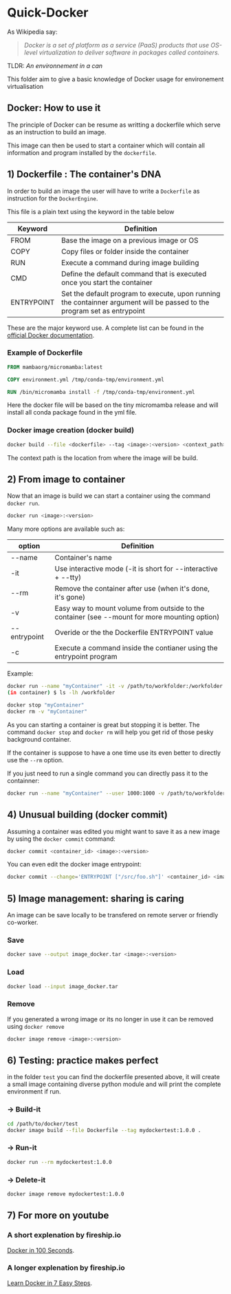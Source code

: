 # Quick-Docker

As Wikipedia say:

> *Docker is a set of platform as a service (PaaS) products that use OS-level virtualization to deliver software in packages called containers.*

TLDR: *An environnement in a can*

This folder aim to give a basic knowledge of Docker usage for environement virtualisation

## Docker: How to use it

The principle of Docker can be resume as writting a dockerfile which serve as an instruction to build an image.

This image can then be used to start a container which will contain all information and program installed by the `dockerfile`.

## 1) Dockerfile : The container's DNA

In order to build an image the user will have to write a `Dockerfile` as instruction for the `DockerEngine`.

This file is a plain text using the keyword in the table below

| Keyword | Definition |
|---|---|
| FROM | Base the image on a previous image or OS |
| COPY | Copy files or folder inside the container |
| RUN | Execute a command during image building |
| CMD | Define the default command that is executed once you start the container |
| ENTRYPOINT | Set the default program to execute, upon running the containner argument will be passed to the program set as entrypoint |

These are the major keyword use. A complete list can be found in the [official Docker documentation](https://docs.docker.com/).

### Example of Dockerfile

```dockerfile
FROM mambaorg/micromamba:latest

COPY environment.yml /tmp/conda-tmp/environment.yml

RUN /bin/micromamba install -f /tmp/conda-tmp/environment.yml
```

Here the docker file will be based on the tiny micromamba release and will install all conda package found in the yml file.

### Docker image creation (docker build)

```bash
docker build --file <dockerfile> --tag <image>:<version> <context_path>
```

The context path is the location from where the image will be build.

## 2) From image to container

Now that an image is build we can start a container using the command `docker run`.

```bash
docker run <image>:<version>
```

Many more options are available such as:

| option | Definition |
|---|---|
| --name | Container's name |
| -it | Use interactive mode (-it is short for --interactive + --tty) |
| --rm | Remove the container after use (when it's done, it's gone) |
| -v | Easy way to mount volume from outside to the container (see --mount for more mounting option) |
| --entrypoint | Overide or the the Dockerfile ENTRYPOINT value |
| -c | Execute a command inside the contianer using the entrypoint program |

Example:

```bash
docker run --name "myContainer" -it -v /path/to/workfolder:/workfolder --entrypoint "/bin/bash" <image>:<version>
(in container) $ ls -lh /workfolder

docker stop "myContainer"
docker rm -v "myContainer"
```

As you can starting a container is great but stopping it is better. The command `docker stop` and `docker rm` will help you get rid of those pesky background container.

If the container is suppose to have a one time use its even better to directly use the `--rm` option.

If you just need to run a single command you can directly pass it to the containner:

```bash
docker run --name "myContainer" --user 1000:1000 -v /path/to/workfolder:/workfolder --entrypoint "/bin/bash" <image>:<version> -c "ls -lh /workfolder"
```

## 4) Unusual building (docker commit)

Assuming a container was edited you might want to save it as a new image by using the `docker commit` command:

```bash
docker commit <container_id> <image>:<version>
```

You can even edit the docker image entrypoint:

```bash
docker commit --change='ENTRYPOINT ["/src/foo.sh"]' <container_id> <image>:<version>
```

## 5) Image management: sharing is caring

An image can be save locally to be transfered on remote server or friendly co-worker.

### Save

```bash
docker save --output image_docker.tar <image>:<version>
```

### Load

```bash
docker load --input image_docker.tar
```

### Remove

If you generated a wrong image or its no longer in use it can be removed using `docker remove`

```bash
docker image remove <image>:<version>
```

## 6) Testing: practice makes perfect

in the folder `test` you can find the dockerfile presented above, it will create a small image containing diverse python module and will print the complete environment if run.

### → Build-it

```bash
cd /path/to/docker/test
docker image build --file Dockerfile --tag mydockertest:1.0.0 .
```

### → Run-it

```bash
docker run --rm mydockertest:1.0.0
```

### → Delete-it

```bash
docker image remove mydockertest:1.0.0 
```

## 7) For more on youtube

### A short explenation by fireship.io

[Docker in 100 Seconds](https://www.youtube.com/watch?v=Gjnup-PuquQ).

### A longer explenation by fireship.io

[Learn Docker in 7 Easy Steps](https://www.youtube.com/watch?v=gAkwW2tuIqE).
